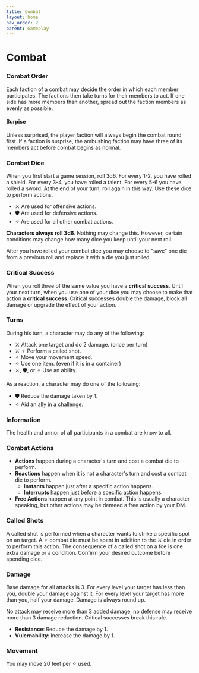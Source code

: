 ```yaml
---
title: Combat
layout: home
nav_order: 2
parent: Gameplay
---
```


# Combat


### Combat Order
Each faction of a combat may decide the order in which each member participates.  The factions then take turns for their members to act.  If one side has more members than another, spread out the faction members as evenly as possible.

#### Surpise
Unless surprised, the player faction will always begin the combat round first.  If a faction is surprise, the ambushing faction may have three of its members act before combat begins as normal.


### Combat Dice
When you first start a game session, roll 3d6.  For every 1-2, you have rolled a shield.  For every 3-4, you have rolled a talent.  For every 5-6 you have rolled a sword.  At the end of your turn, roll again in this way.  Use these dice to perform actions.

* ⚔ Are used for offensive actions.
* 🛡 Are used for defensive actions.
* ✧ Are used for all other combat actions.

**Characters always roll 3d6**.  Nothing may change this.  However, certain conditions may change how many dice you keep until your next roll.

After you have rolled your combat dice you may choose to "save" one die from a previous roll and replace it with a die you just rolled.

### Critical Success
When you roll three of the same value you have a **critical success**.  Until your next turn, when you use one of your dice you may choose to make that action a **critical success**.  Critical successes double the damage, block all damage or upgrade the effect of your action.


### Turns
During his turn, a character may do any of the following:

* ⚔ Attack one target and do 2 damage.  (once per turn)
* ⚔ ✧ Perform a called shot. 
* ✧ Move your movement speed.
* ✧ Use one item.  (even if it is in a container)
* ⚔, 🛡, or ✧ Use an ability.

As a reaction, a character may do one of the following:

* 🛡 Reduce the damage taken by 1.
* ✧ Aid an ally in a challenge.


### Information
The health and armor of all participants in a combat are know to all.

### Combat Actions
* **Actions** happen during a character's turn and cost a combat die to perform.
* **Reactions** happen when it is not a character's turn and cost a combat die to perform.
    *  **Instants** happen just after a specific action happens.
    *  **Interrupts** happen just before a specific action happens.
*  **Free Actions** happen at any point in combat.  This is usually a character speaking, but other actions may be demeed a free action by your DM.


### Called Shots
A called shot is performed when a character wants to strike a specific spot on an target.  A ✧ combat die must be spent in addition to the ⚔ die in order to perform this action.  The consequence of a called shot on a foe is one extra damage or a condition.  Confirm your desired outcome before spending dice.

### Damage
Base damage for all attacks is 3.  For every level your target has less than you, double your damage against it.  For every level your target has more than you, half your damage.  Damage is always round up.

No attack may receive more than 3 added damage, no defense may receive more than 3 damage reduction.  Critical successes break this rule.

* **Resistance**:  Reduce the damage by 1.
* **Vulernability**:  Increase the damage by 1.


### Movement
You may move 20 feet per ✧ used.